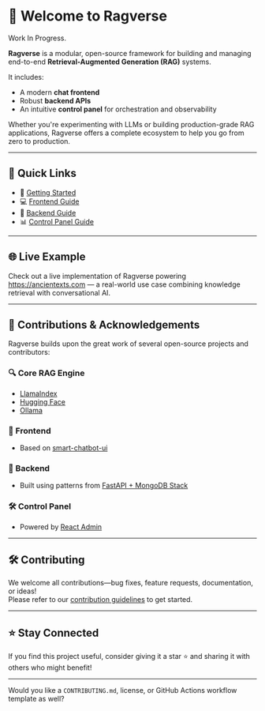 
# 👋 Welcome to **Ragverse**

Work In Progress.

**Ragverse** is a modular, open-source framework for building and managing end-to-end **Retrieval-Augmented Generation (RAG)** systems.

It includes:
- A modern **chat frontend**
- Robust **backend APIs**
- An intuitive **control panel** for orchestration and observability

Whether you're experimenting with LLMs or building production-grade RAG applications, Ragverse offers a complete ecosystem to help you go from zero to production.

---

## 🚀 Quick Links

- 📄 [Getting Started](https://github.com/ragverse-labs/ragverse/blob/main/docs/getting-started.md)  
- 💻 [Frontend Guide](https://github.com/ragverse-labs/ragverse/blob/main/docs/frontend.md)  
- 🔧 [Backend Guide](https://github.com/ragverse-labs/ragverse/blob/main/docs/backend.md)  
- 📊 [Control Panel Guide](https://github.com/ragverse-labs/ragverse/blob/main/docs/control-panel.md)

---

## 🌐 Live Example

Check out a live implementation of Ragverse powering https://ancientexts.com — a real-world use case combining knowledge retrieval with conversational AI.

---

## 🤝 Contributions & Acknowledgements

Ragverse builds upon the great work of several open-source projects and contributors:

### 🔍 Core RAG Engine
- [LlamaIndex](https://www.llamaindex.ai)  
- [Hugging Face](https://huggingface.co)  
- [Ollama](https://github.com/ollama/ollama)

### 💬 Frontend
- Based on [smart-chatbot-ui](https://github.com/dotneet/smart-chatbot-ui)

### 🧠 Backend
- Built using patterns from [FastAPI + MongoDB Stack](https://github.com/mongodb-labs/full-stack-fastapi-mongodb/blob/master/docs/getting-started.md)

### 🛠️ Control Panel
- Powered by [React Admin](https://github.com/marmelab/react-admin)

---

## 🛠️ Contributing

We welcome all contributions—bug fixes, feature requests, documentation, or ideas!  
Please refer to our [contribution guidelines](https://github.com/ragverse-labs/ragverse/blob/main/CONTRIBUTING.md) to get started.

---

## ⭐️ Stay Connected

If you find this project useful, consider giving it a star ⭐️ and sharing it with others who might benefit!

---

Would you like a `CONTRIBUTING.md`, license, or GitHub Actions workflow template as well?